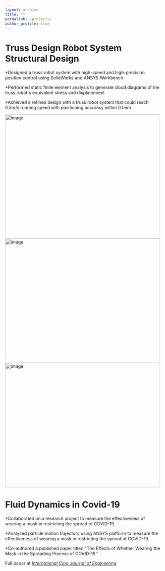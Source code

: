 ```yaml
---
layout: archive
title: ""
permalink: /projects/
author_profile: true
---
```

Truss Design Robot System Structural Design   
=======
*Designed a truss robot system with high-speed and high-precision position control using SolidWorks and ANSYS Workbench

*Performed static finite element analysis to generate cloud diagrams of the truss robot's equivalent stress and displacement

*Achieved a refined design with a truss robot system that could reach 0.5m/s running speed with positioning accuracy within 0.1mm

<img src="https://github.com/ZhangliangLi/web/blob/master/images/truss.png" alt="Image" height="400" width="500"  vertical-align= "middle">
<img src="https://github.com/ZhangliangLi/web/blob/master/images/truss2.png" alt="Image" height="400" width="500">
<img src="https://github.com/ZhangliangLi/web/blob/master/images/truss3.png" alt="Image" height="400" width="500">

Fluid Dynamics in Covid-19    
=======
*Collaborated on a research project to measure the effectiveness of wearing a mask in restricting the spread of COVID-19.

*Analyzed particle motion trajectory using ANSYS platform to measure the effectiveness of wearing a mask in restricting the spread of COVID-19.

*Co-authored a published paper titled "The Effects of Whether Wearing the Mask in the Spreading Process of COVID-19."

Full papar at <i>[International Core Journal of Engineering](https://dx.doi.org/10.6919/ICJE.202012_6(12).0025)</i>

